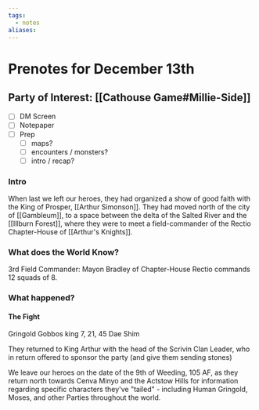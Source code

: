 ```yaml
---
tags:
  - notes
aliases:
---
```


# Prenotes for December 13th
## Party of Interest: [[Cathouse Game#Millie-Side]]
- [ ] DM Screen
- [ ] Notepaper
- [ ] Prep
	- [ ] maps?
	- [ ] encounters / monsters?
	- [ ] intro / recap?

### Intro

When last we left our heroes, they had organized a show of good faith with the King of Prosper, [[Arthur Simonson]]. They had moved north of the city of [[Gambleum]], to a space between the delta of the Salted River and the [[Illburn Forest]], where they were to meet a field-commander of the Rectio Chapter-House of [[Arthur's Knights]].

### What does the World Know?

3rd Field Commander: Mayon Bradley of Chapter-House Rectio commands 12 squads of 8.



### What happened?

#### The Fight
Gringold
Gobbos
	king 7, 21, 45
Dae Shim

They returned to King Arthur with the head of the Scrivin Clan Leader, who in return offered to sponsor the party (and give them sending stones)

We leave our heroes on the date of the 9th of Weeding, 105 AF, as they return north towards Cenva Minyo and the Actstow Hills for information regarding specific characters they've "tailed" - including Human Gringold, Moses, and other Parties throughout the world.